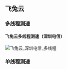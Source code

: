 ## 飞兔云

### 多线程测速

#### 飞兔云多线程测速（深圳电信）
![飞兔云_深圳电信_多线程](https://github.com/user-attachments/assets/dccd075d-e896-470d-886f-a5883929ab3b)


### 单线程测速
